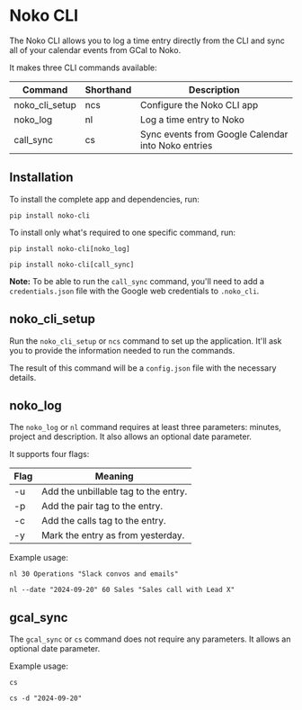 # Noko CLI

The Noko CLI allows you to log a time entry directly from the CLI and sync all of your calendar events from GCal to Noko.

It makes three CLI commands available:

| Command        | Shorthand | Description                                        |
|----------------|-----------|----------------------------------------------------|
| noko_cli_setup | ncs       | Configure the Noko CLI app                         |
| noko_log       | nl        | Log a time entry to Noko                           |
| call_sync      | cs        | Sync events from Google Calendar into Noko entries |

## Installation

To install the complete app and dependencies, run:

```shell
pip install noko-cli
```

To install only what's required to one specific command, run:

```shell
pip install noko-cli[noko_log]
```

```shell
pip install noko-cli[call_sync]
```

**Note:** To be able to run the `call_sync` command, you'll need to add a `credentials.json` file with the Google web credentials to `.noko_cli`. 

## noko_cli_setup

Run the `noko_cli_setup` or `ncs` command to set up the application. It'll ask you to provide the information needed to run the commands.

The result of this command will be a `config.json` file with the necessary details.

## noko_log

The `noko_log` or `nl` command requires at least three parameters: minutes, project and description. It also allows an
optional date parameter.

It supports four flags:

| Flag | Meaning                              |
|------|--------------------------------------|
| -u   | Add the unbillable tag to the entry. |
| -p   | Add the pair tag to the entry.       |
| -c   | Add the calls tag to the entry.      |
| -y   | Mark the entry as from yesterday.    |

Example usage:

```shell
nl 30 Operations "Slack convos and emails"
```

```shell
nl --date "2024-09-20" 60 Sales "Sales call with Lead X"
```

## gcal_sync

The `gcal_sync` or `cs` command does not require any parameters. It allows an optional date parameter.

Example usage:

```shell
cs
```

```shell
cs -d "2024-09-20"
```

